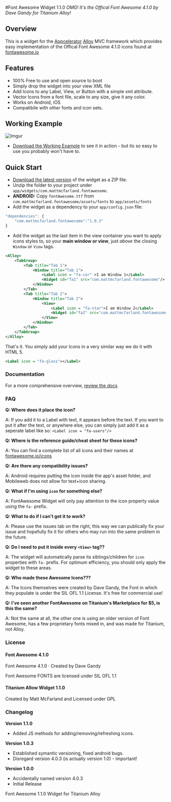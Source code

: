 #Font Awesome Widget 1.1.0
*OMG! It's the Offical Font Awesome 4.1.0 by Dave Gandy for Titanium Alloy!*

## Overview
This is a widget for the [Appcelerator](http://www.appcelerator.com) [Alloy](http://projects.appcelerator.com/alloy/docs/Alloy-bootstrap/index.html) MVC framework which provides easy implementation of the Offical Font Awesome 4.1.0 icons found at [fontawesome.io](http://fontawesome.io)

## Features
* 100% Free to use and open source to boot
* Simply drop the widget into your view XML file
* Add Icons to any Label, View, or Button with a simple xml attribute.
* Vector Icons from a font file, scale to any size, give it any color.
* Works on Android, iOS
* Compatibile with other fonts and icon sets.

## Working Example
![Imgur](http://i.imgur.com/xuUFdQE.png)
* [Download the Working Example](https://github.com/MattMcFarland/TitaniumAlloy-FontAwesome-Example) to see it in action - but its so easy to use you probably won't have to.

## Quick Start
* [Download the latest version](https://github.com/mattmcfarland/com.mattmcfarland.fontawesome) of the widget as a ZIP file.
* Unzip the folder to your project under `app/widgets/com.mattmcfarland.fontawesome`.
* **ANDROID:** Copy `fontAwesome.ttf` from `com.mattmcfarland.fontawesome/assets/fonts` to `app/assets/fonts`
* Add the widget as a dependency to your `app/config.json` file:

```javascript
"dependencies": {
	"com.mattmcfarland.fontawesome":"1.0.3"
}
```

* Add the widget as the last item in the view container you want to apply icons styles to, so your **main window or view**, just *above* the closing `Window` or `View` tags.

```xml
<Alloy>
    <TabGroup>
        <Tab title="Tab 1">
            <Window title="Tab 1">
                <Label icon = "fa-car" >I am Window 1</Label>
                <Widget id="fa1" src="com.mattmcfarland.fontawesome"/>
            </Window>
        </Tab>
        <Tab title="Tab 2">
            <Window title="Tab 2">
                <View>
                    <Label icon = "fa-star">I am Window 2</Label>
                    <Widget id="fa2" src="com.mattmcfarland.fontawesome"/>
                </View>
            </Window>
        </Tab>
    </TabGroup>
</Alloy>
```

That's it. You simply add your Icons in a very similar way we do it with HTML 5.

```xml
<Label icon = "fa-glass"></Label>
```

### Documentation


For a more comprehensive overview, [review the docs](doc/Widget.html)


### FAQ 

**Q: Where does it place the icon?**

A: If you add it to a Label with text, it appears before the text.  If you want to put it after the text, or anywhere else, you can simply just add it as a seperate label like so: `<Label icon = "fa-users"/>`

**Q: Where is the reference guide/cheat sheet for these icons?**

A: You can find a complete list of all icons and their names at [fontawesome.io/icons](http://fontawesome.io/icons) 

**Q: Are there any compatibility issues?**

A: Android requires putting the icon inside the app's asset folder, and Mobileweb does not allow for text+icon sharing. 

**Q: What if I'm using `icon` for something else?**

A: FontAwesome Widget will only pay attention to the icon property value using the `fa-` prefix.

**Q: What to do if I can't get it to work?**

A: Please use the issues tab on the right, this way we can publically fix your issue and hopefully fix it for others who may run into the same problem in the future.

**Q: Do I need to put it inside every `<View>` tag??**

A: The widget will automatically parse its siblings/children for `icon` properties with `fa-` prefix. For optimum efficiency, you should only apply the widget to these areas. 

**Q: Who made these Awesome Icons???**

A: The Icons themselves were created by Dave Gandy, the Font in which they populate is under the SIL OFL 1.1 License.  It's free for commercial use!

**Q: I've seen another FontAwesome on Titanium's Marketplace for $5, is this the same?**

A: Not the same at all, the other one is using an older version of Font Awesome, has a few proprietary fonts mixed in, and was made for Titanium, not Alloy. 


### License

#### Font Awesome 4.1.0

Font Awesome 4.1.0 · Created by Dave Gandy

Font Awesome FONTS are licensed under SIL OFL 1.1 



#### Titanium Allow Widget 1.1.0 

Created by Matt McFarland and Licensed under GPL


### Changelog

**Version 1.1.0**
* Added JS methods for adding/removing/refreshing icons.

**Version 1.0.3** 
* Established symantic versioning, fixed android bugs.
* Disregard version 4.0.3 (is actually version 1.0) - important!

**Version 1.0.0**
* Accidentally named version 4.0.3
* Initial Release

Font Awesome 1.1.0 Widget for Titanium Alloy
